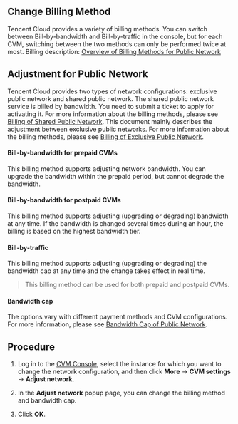 ## Change Billing Method
Tencent Cloud provides a variety of billing methods. You can switch between Bill-by-bandwidth and Bill-by-traffic in the console, but for each CVM, switching between the two methods can only be performed twice at most.
Billing description: [Overview of Billing Methods for Public Network](https://intl.cloud.tencent.com/document/product/213/10578) 
## Adjustment for Public Network
Tencent Cloud provides two types of network configurations: exclusive public network and shared public network. The shared public network service is billed by bandwidth. You need to submit a ticket to apply for activating it. For more information about the billing methods, please see [Billing of Shared Public Network](https://intl.cloud.tencent.com/document/product/213/10580). This document mainly describes the adjustment between exclusive public networks. For more information about the billing methods, please see [Billing of Exclusive Public Network](https://intl.cloud.tencent.com/document/product/213/10579).

#### Bill-by-bandwidth for prepaid CVMs
This billing method supports adjusting network bandwidth. You can upgrade the bandwidth within the prepaid period, but cannot degrade the bandwidth.

#### Bill-by-bandwidth for postpaid CVMs
This billing method supports adjusting (upgrading or degrading) bandwidth at any time. If the bandwidth is changed several times during an hour, the billing is based on the highest bandwidth tier.

#### Bill-by-traffic
This billing method supports adjusting (upgrading or degrading) the bandwidth cap at any time and the change takes effect in real time.
>This billing method can be used for both prepaid and postpaid CVMs.

#### Bandwidth cap
The options vary with different payment methods and CVM configurations. For more information, please see [Bandwidth Cap of Public Network](https://intl.cloud.tencent.com/document/product/213/12523).

## Procedure
1. Log in to the [CVM Console](https://console.cloud.tencent.com/cvm/index), select the instance for which you want to change the network configuration, and then click **More** -> **CVM settings** -> **Adjust network**.

2. In the **Adjust network** popup page, you can change the billing method and bandwidth cap.

3. Click **OK**.

